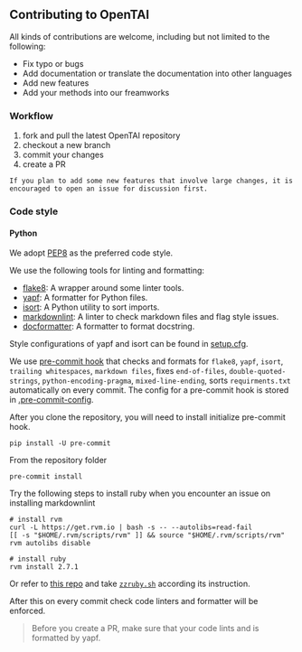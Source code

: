 ## Contributing to OpenTAI

All kinds of contributions are welcome, including but not limited to the following:

- Fix typo or bugs
- Add documentation or translate the documentation into other languages
- Add new features
- Add your methods into our freamworks

### Workflow

1. fork and pull the latest OpenTAI repository
2. checkout a new branch
3. commit your changes
4. create a PR

```{note}
If you plan to add some new features that involve large changes, it is encouraged to open an issue for discussion first.
```
### Code style

#### Python

We adopt [PEP8](https://www.python.org/dev/peps/pep-0008/) as the preferred code style.

We use the following tools for linting and formatting:

- [flake8](http://flake8.pycqa.org/en/latest/): A wrapper around some linter tools.
- [yapf](https://github.com/google/yapf): A formatter for Python files.
- [isort](https://github.com/timothycrosley/isort): A Python utility to sort imports.
- [markdownlint](https://github.com/markdownlint/markdownlint): A linter to check markdown files and flag style issues.
- [docformatter](https://github.com/myint/docformatter): A formatter to format docstring.

Style configurations of yapf and isort can be found in [setup.cfg](./setup.cfg).

We use [pre-commit hook](https://pre-commit.com/) that checks and formats for `flake8`, `yapf`, `isort`, `trailing whitespaces`, `markdown files`,
fixes `end-of-files`, `double-quoted-strings`, `python-encoding-pragma`, `mixed-line-ending`, sorts `requirments.txt` automatically on every commit.
The config for a pre-commit hook is stored in [.pre-commit-config](./.pre-commit-config.yaml).

After you clone the repository, you will need to install initialize pre-commit hook.

```shell
pip install -U pre-commit
```

From the repository folder

```shell
pre-commit install
```

Try the following steps to install ruby when you encounter an issue on installing markdownlint

```shell
# install rvm
curl -L https://get.rvm.io | bash -s -- --autolibs=read-fail
[[ -s "$HOME/.rvm/scripts/rvm" ]] && source "$HOME/.rvm/scripts/rvm"
rvm autolibs disable

# install ruby
rvm install 2.7.1
```

Or refer to [this repo](https://github.com/innerlee/setup) and take [`zzruby.sh`](https://github.com/innerlee/setup/blob/master/zzruby.sh) according its instruction.

After this on every commit check code linters and formatter will be enforced.

> Before you create a PR, make sure that your code lints and is formatted by yapf.
